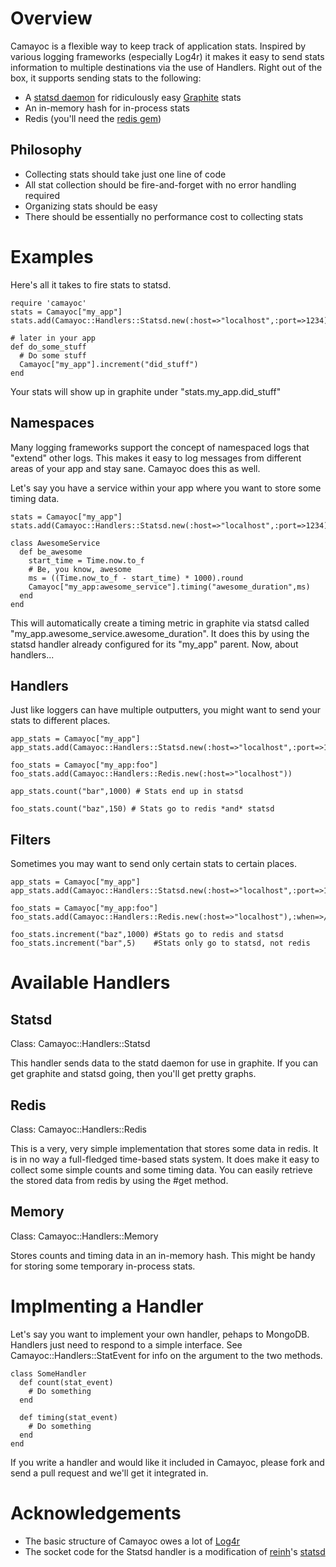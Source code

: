 Overview
========
Camayoc is a flexible way to keep track of application stats. Inspired by 
various logging frameworks (especially Log4r) it makes it easy to send stats 
information to multiple destinations via the use of Handlers. Right out of the 
box, it supports sending stats to the following:

* A [statsd daemon](https://github.com/etsy/statsd/) for ridiculously easy [Graphite](http://graphite.wikidot.com/) stats
* An in-memory hash for in-process stats
* Redis (you'll need the [redis gem](https://github.com/ezmobius/redis-rb))

Philosophy
----------
* Collecting stats should take just one line of code
* All stat collection should be fire-and-forget with no error handling required
* Organizing stats should be easy
* There should be essentially no performance cost to collecting stats

Examples
==========
Here's all it takes to fire stats to statsd. 

    require 'camayoc'
    stats = Camayoc["my_app"]
    stats.add(Camayoc::Handlers::Statsd.new(:host=>"localhost",:port=>1234))
    
    # later in your app
    def do_some_stuff
      # Do some stuff
      Camayoc["my_app"].increment("did_stuff")
    end
    
Your stats will show up in graphite under "stats.my_app.did_stuff"

Namespaces
----------
Many logging frameworks support the concept of namespaced logs that "extend" 
other logs. This makes it easy to log messages from different areas of your 
app and stay sane. Camayoc does this as well. 

Let's say you have a service within your app where you want to store some timing 
data.

    stats = Camayoc["my_app"]
    stats.add(Camayoc::Handlers::Statsd.new(:host=>"localhost",:port=>1234))

    class AwesomeService
      def be_awesome
        start_time = Time.now.to_f
        # Be, you know, awesome
        ms = ((Time.now_to_f - start_time) * 1000).round
        Camayoc["my_app:awesome_service"].timing("awesome_duration",ms)
      end
    end
    
This will automatically create a timing metric in graphite via statsd called 
"my_app.awesome_service.awesome_duration". It does this by using the statsd 
handler already configured for its "my_app" parent. Now, about handlers...

Handlers
--------
Just like loggers can have multiple outputters, you might want to send your 
stats to different places.

    app_stats = Camayoc["my_app"]
    app_stats.add(Camayoc::Handlers::Statsd.new(:host=>"localhost",:port=>1234))
    
    foo_stats = Camayoc["my_app:foo"]
    foo_stats.add(Camayoc::Handlers::Redis.new(:host=>"localhost"))
    
    app_stats.count("bar",1000) # Stats end up in statsd
    
    foo_stats.count("baz",150) # Stats go to redis *and* statsd
    
Filters
-------
Sometimes you may want to send only certain stats to certain places.

    app_stats = Camayoc["my_app"]
    app_stats.add(Camayoc::Handlers::Statsd.new(:host=>"localhost",:port=>1234))
    
    foo_stats = Camayoc["my_app:foo"]
    foo_stats.add(Camayoc::Handlers::Redis.new(:host=>"localhost"),:when=>/baz/)
    
    foo_stats.increment("baz",1000) #Stats go to redis and statsd
    foo_stats.increment("bar",5)    #Stats only go to statsd, not redis
    
Available Handlers
==================
Statsd
------
Class: Camayoc::Handlers::Statsd

This handler sends data to the statd daemon for use in graphite. If you can get 
graphite and statsd going, then you'll get pretty graphs.

Redis
-----
Class: Camayoc::Handlers::Redis    

This is a very, very simple implementation that stores some data in redis. It 
is in no way a full-fledged time-based stats system. It does make it easy to 
collect some simple counts and some timing data. You can easily retrieve the 
stored data from redis by using the #get method.

Memory
------
Class: Camayoc::Handlers::Memory

Stores counts and timing data in an in-memory hash. This might be handy for 
storing some temporary in-process stats.

Implmenting a Handler
=====================
Let's say you want to implement your own handler, pehaps to MongoDB. Handlers 
just need to respond to a simple interface. See Camayoc::Handlers::StatEvent 
for info on the argument to the two methods.

    class SomeHandler
      def count(stat_event)
        # Do something
      end
      
      def timing(stat_event)
        # Do something
      end
    end

If you write a handler and would like it included in Camayoc, please fork 
and send a pull request and we'll get it integrated in.

Acknowledgements
================
* The basic structure of Camayoc owes a lot of [Log4r](http://log4r.rubyforge.org/)
* The socket code for the Statsd handler is a modification of [reinh](https://github.com/reinh)'s [statsd](https://github.com/reinh/statsd)
